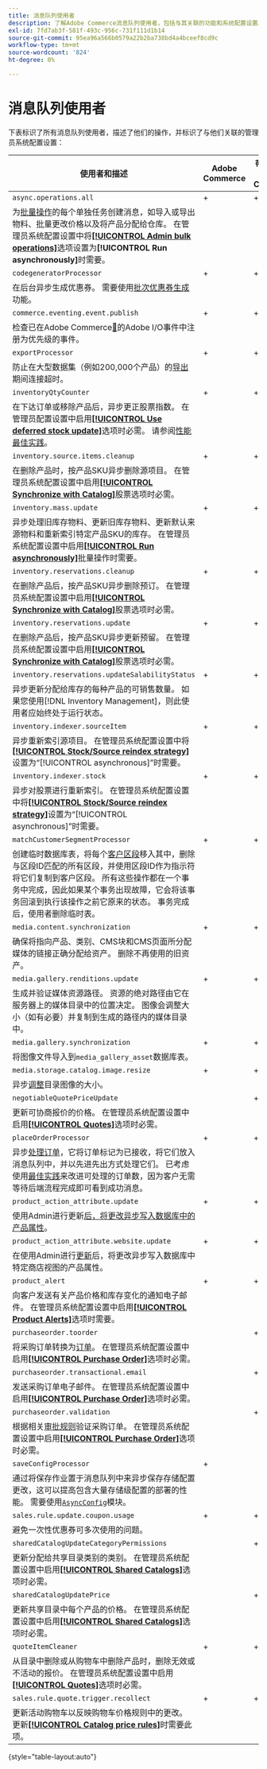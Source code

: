 ```yaml
---
title: 消息队列使用者
description: 了解Adobe Commerce消息队列使用者，包括与其关联的功能和系统配置设置。
exl-id: 7fd7ab3f-581f-493c-956c-731f111d1b14
source-git-commit: 95ea96a566b0579a22b2ba738bd4a4bceef8cd9c
workflow-type: tm+mt
source-wordcount: '824'
ht-degree: 0%

---
```


# 消息队列使用者

下表标识了所有消息队列使用者，描述了他们的操作，并标识了与他们关联的管理员系统配置设置：

| 使用者和描述 | Adobe Commerce | 带有B2B的Adobe Commerce | Magento Open Source |
|----------------------------------------------------------------------------------------------------------------------------------------------------------------------------------------------------------------------------------------------------------------------------------------------------------------------------------------------------------------------------------------------------------------------------------------------------------------------------------------------------------------------------------------------|----------------|-------------------------|---------------------|
| `async.operations.all` | + | + | + |
| 为[批量操作](https://developer.adobe.com/commerce/php/development/components/message-queues/bulk-operations/)的每个单独任务创建消息，如导入或导出物料、批量更改价格以及将产品分配给仓库。 在管理员系统配置设置中将&#x200B;[**[!UICONTROL Admin bulk operations]**](https://experienceleague.adobe.com/en/docs/commerce-admin/config/catalog/inventory#admin-bulk-operations)选项设置为&#x200B;**[!UICONTROL Run asynchronously]**&#x200B;时需要。 |                |                         |                     |
| `codegeneratorProcessor` | + | + | + |
| 在后台异步生成优惠券。 需要使用[批次优惠券生成](https://experienceleague.adobe.com/docs/commerce-admin/marketing/promotions/cart-rules/price-rules-cart-coupon.html#method-2%3A-generate-a-batch-of-coupons)功能。 |                |                         |                     |
| `commerce.eventing.event.publish` | + | + |                     |
| 检查已在Adobe Commerce[&#128279;](https://developer.adobe.com/commerce/events/get-started/)的Adobe I/O事件中注册为优先级的事件。 |
| `exportProcessor` | + | + | + |
| 防止在大型数据集（例如200,000个产品）的[导出](https://experienceleague.adobe.com/docs/commerce-admin/systems/data-transfer/data-export.html)期间连接超时。 |                |                         |                     |
| `inventoryQtyCounter` | + | + |                     |
| 在下达订单或移除产品后，异步更正股票指数。 在管理员配置设置中启用&#x200B;[**[!UICONTROL Use deferred stock update]**](https://experienceleague.adobe.com/en/docs/commerce-admin/config/catalog/inventory#product-stock-options)选项时必需。 请参阅[性能最佳实践](https://experienceleague.adobe.com/docs/commerce-operations/performance-best-practices/configuration.html#deferred-stock-update)。 |                |                         |                     |
| `inventory.source.items.cleanup` | + | + | + |
| 在删除产品时，按产品SKU异步删除源项目。 在管理员系统配置设置中启用&#x200B;[**[!UICONTROL Synchronize with Catalog]**](https://experienceleague.adobe.com/en/docs/commerce-admin/config/catalog/inventory)股票选项时必需。 |                |                         |                     |
| `inventory.mass.update` | + | + | + |
| 异步处理旧库存物料、更新旧库存物料、更新默认来源物料和重新索引特定产品SKU的库存。 在管理员系统配置设置中启用&#x200B;[**[!UICONTROL Run asynchronously]**](https://experienceleague.adobe.com/en/docs/commerce-admin/config/catalog/inventory#admin-bulk-operations)批量操作时需要。 |                |                         |                     |
| `inventory.reservations.cleanup` | + | + | + |
| 在删除产品后，按产品SKU异步删除预订。 在管理员系统配置设置中启用&#x200B;[**[!UICONTROL Synchronize with Catalog]**](https://experienceleague.adobe.com/en/docs/commerce-admin/config/catalog/inventory)股票选项时必需。 |                |                         |                     |
| `inventory.reservations.update` | + | + | + |
| 在删除产品后，按产品SKU异步更新预留。 在管理员系统配置设置中启用&#x200B;[**[!UICONTROL Synchronize with Catalog]**](https://experienceleague.adobe.com/en/docs/commerce-admin/config/catalog/inventory)股票选项时必需。 |                |                         |                     |
| `inventory.reservations.updateSalabilityStatus` | + | + | + |
| 异步更新分配给库存的每种产品的可销售数量。 如果您使用[!DNL Inventory Management]，则此使用者应始终处于运行状态。 |                |                         |                     |
| `inventory.indexer.sourceItem` | + | + | + |
| 异步重新索引源项目。 在管理员系统配置设置中将&#x200B;[**[!UICONTROL Stock/Source reindex strategy]**](https://experienceleague.adobe.com/en/docs/commerce-admin/config/catalog/inventory#inventory-indexer-settings)设置为“[!UICONTROL asynchronous]”时需要。 |                |                         |                     |
| `inventory.indexer.stock` | + | + | + |
| 异步对股票进行重新索引。 在管理员系统配置设置中将&#x200B;[**[!UICONTROL Stock/Source reindex strategy]**](https://experienceleague.adobe.com/en/docs/commerce-admin/config/catalog/inventory#inventory-indexer-settings)设置为“[!UICONTROL asynchronous]”时需要。 |                |                         |                     |
| `matchCustomerSegmentProcessor` | + | + |                     |
| 创建临时数据库表，将每个[客户区段](https://experienceleague.adobe.com/en/docs/commerce-admin/customers/segments/customer-segments)移入其中，删除与区段ID匹配的所有区段，并使用区段ID作为指示符将它们复制到客户区段。 所有这些操作都在一个事务中完成，因此如果某个事务出现故障，它会将该事务回滚到执行该操作之前它原来的状态。 事务完成后，使用者删除临时表。 |                |                         |                     |
| `media.content.synchronization` | + | + | + |
| 确保将指向产品、类别、CMS块和CMS页面所分配媒体的链接正确分配给资产。 删除不再使用的旧资产。 |                |                         |                     |
| `media.gallery.renditions.update` | + | + | + |
| 生成并验证媒体资源路径。 资源的绝对路径由它在服务器上的媒体目录中的位置决定。 图像会调整大小（如有必要）并复制到生成的路径内的媒体目录中。 |                |                         |                     |
| `media.gallery.synchronization` | + | + | + |
| 将图像文件导入到`media_gallery_asset`数据库表。 |                |                         |                     |
| `media.storage.catalog.image.resize` | + | + | + |
| 异步[调整](https://developer.adobe.com/commerce/frontend-core/guide/themes/configure/#resize-catalog-images)目录图像的大小。 |                |                         |                     |
| `negotiableQuotePriceUpdate` |                | + |                     |
| 更新可协商报价的价格。 在管理员系统配置设置中启用&#x200B;[**[!UICONTROL Quotes]**](https://experienceleague.adobe.com/en/docs/commerce-admin/b2b/quotes/quotes)选项时必需。 |                |                         |                     |
| `placeOrderProcessor` | + | + |                     |
| 异步[处理订单](https://developer.adobe.com/commerce/php/module-reference/module-async-order/)，它将订单标记为已接收，将它们放入消息队列中，并以先进先出方式处理它们。 已考虑使用[最佳实践](../../implementation-playbook/best-practices/maintenance/order-processing-configuration.md)来改进可处理的订单数，因为客户无需等待后端流程完成即可看到成功消息。 |                |                         |                     |
| `product_action_attribute.update` | + | + | + |
| 使用Admin进行更新[后，将更改异步写入数据库中的产品属性](https://experienceleague.adobe.com/docs/commerce-admin/catalog/product-attributes/create/bulk-product-attribute-update.html)。 |                |                         |                     |
| `product_action_attribute.website.update` | + | + | + |
| 在使用Admin进行[更新](https://experienceleague.adobe.com/docs/commerce-admin/catalog/product-attributes/create/bulk-product-attribute-update.html)后，将更改异步写入数据库中特定商店视图的产品属性。 |                |                         |                     |
| `product_alert` | + | + | + |
| 向客户发送有关产品价格和库存变化的通知电子邮件。 在管理员系统配置设置中启用&#x200B;[**[!UICONTROL Product Alerts]**](https://experienceleague.adobe.com/docs/commerce-admin/inventory/configuration/product-alerts/alert-setup.html)选项时需要。 |                |                         |                     |
| `purchaseorder.toorder` |                | + |                     |
| 将采购订单转换为[订单](https://experienceleague.adobe.com/en/docs/commerce-admin/b2b/purchase-orders/purchase-order-flow#approval-rules)。 在管理员系统配置设置中启用&#x200B;[**[!UICONTROL Purchase Order]**](https://experienceleague.adobe.com/docs/commerce-admin/b2b/purchase-orders/purchase-order-flow.html)选项时必需。 |                |                         |                     |
| `purchaseorder.transactional.email` |                | + |                     |
| 发送采购订单电子邮件。 在管理员系统配置设置中启用&#x200B;[**[!UICONTROL Purchase Order]**](https://experienceleague.adobe.com/docs/commerce-admin/b2b/purchase-orders/purchase-order-flow.html)选项时必需。 |                |                         |                     |
| `purchaseorder.validation` |                | + |                     |
| 根据相关[审批规则](https://experienceleague.adobe.com/en/docs/commerce-admin/b2b/purchase-orders/account-dashboard-approval-rules)验证采购订单。 在管理员系统配置设置中启用&#x200B;[**[!UICONTROL Purchase Order]**](https://experienceleague.adobe.com/docs/commerce-admin/b2b/purchase-orders/purchase-order-flow.html)选项时必需。 |                |                         |                     |
| `saveConfigProcessor` | + |                         | + |
| 通过将保存作业置于消息队列中来异步保存存储配置更改，这可以提高包含大量存储级配置的部署的性能。 需要使用[`AsyncConfig`](../../performance/configuration.md#asynchronous-configuration-save)模块。 |                |                         |                     |
| `sales.rule.update.coupon.usage` | + | + | + |
| 避免一次性优惠券可多次使用的问题。 |                |                         |                     |
| `sharedCatalogUpdateCategoryPermissions` |                | + |                     |
| 更新分配给共享目录类别的类别。 在管理员系统配置设置中启用&#x200B;[**[!UICONTROL Shared Catalogs]**](https://experienceleague.adobe.com/en/docs/commerce-admin/b2b/shared-catalogs/catalog-shared)选项时必需。 |                |                         |                     |
| `sharedCatalogUpdatePrice` |                | + |                     |
| 更新共享目录中每个产品的价格。 在管理员系统配置设置中启用&#x200B;[**[!UICONTROL Shared Catalogs]**](https://experienceleague.adobe.com/en/docs/commerce-admin/b2b/shared-catalogs/catalog-shared)选项时必需。 |                |                         |                     |
| `quoteItemCleaner` | + | + |                     |
| 从目录中删除或从购物车中删除产品时，删除无效或不活动的报价。 在管理员系统配置设置中启用&#x200B;[**[!UICONTROL Quotes]**](https://experienceleague.adobe.com/en/docs/commerce-admin/b2b/quotes/quotes)选项时必需。 |                |                         |                     |
| `sales.rule.quote.trigger.recollect` | + | + | + |
| 更新活动购物车以反映购物车价格规则中的更改。 更新&#x200B;[**[!UICONTROL Catalog price rules]**](https://experienceleague.adobe.com/docs/commerce-admin/marketing/promotions/catalog-rules/price-rules-catalog.html)时需要此项。 |                |                         |                     |

{style="table-layout:auto"}
